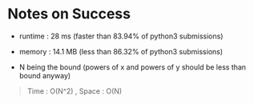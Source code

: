 # Notes on Success
+ runtime : 28 ms (faster than 83.94% of python3 submissions)
+ memory : 14.1 MB (less than 86.32% of python3 submissions)

+ N being the bound (powers of x and powers of y should be less than bound anyway)

> Time : O(N^2) , Space : O(N)
